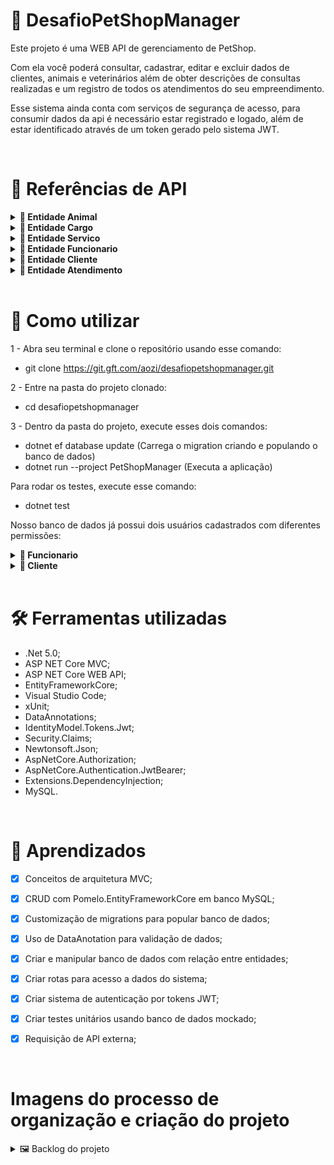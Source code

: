 # 🎯 DesafioPetShopManager

Este projeto é uma WEB API de gerenciamento de PetShop.

Com ela você poderá consultar, cadastrar, editar e excluir dados de clientes, animais e veterinários além de obter descrições de consultas realizadas e um registro de todos os atendimentos do seu empreendimento.

Esse sistema ainda conta com serviços de segurança de acesso, para consumir dados da api é necessário estar registrado e logado, além de estar identificado através de um token gerado pelo sistema JWT.

<br>

# 🧩 Referências de API

<details>
<summary><b> 🐶 Entidade Animal</b></summary>

<br>

### 👉 **Retorna todos os animais cadastrados**

```http
  GET - https://localhost:5001/api/v1/Animais
```

<hr><br>

### 👉 **Retorna somente 1 animal cadastrado**

```http
  GET - https://localhost:5001/api/v1/Animais/{id}
```

| Parametro | Tipo     | Descrição                          |
| :-------- | :------- | :--------------------------------- |
| `id`      | `int`    | **Requerido**. Id do Animal        |

<hr><br>

### 👉 **Retorna detalhes da raça pesquisada**

```http
  GET - https://localhost:5001/api/v1/Animais/search/{raca}
```

| Parametro | Tipo     | Descrição                          |
| :-------- | :------- | :--------------------------------- |
| `raca`    | `string` | **Requerido**. Raça do Animal      |

<hr><br>

### 👉 **Cria um registro de animal no banco**

```http
  POST - https://localhost:5001/api/v1/Animais
```

| Parametro        | Tipo     | Descrição                                   |
| :--------------- | :------- | :------------------------------------------ |
| `nome`           | `string` | **Requerido**. Nome do Animal               |
| `clienteID`      | `int`    | **Requerido**. Id do tutor do animal        |
| `sexo`           | `string` | **Requerido**. Sexo do Animal               |
| `pesoAtual`      | `int`    | Peso do Animal                              |
| `alturaAtual`    | `int`    | Altura do Animal                            |
| `dataNascimento` | `string` | **Requerido**. Data de Nascimento do Animal |
| `raca`           | `string` | Raça do Animal                              |

<hr><br>

### 👉 **Atualiza um registro de animal no banco**

```http
  PATCH - https://localhost:5001/api/v1/Animais/{id}
```

| Parametro        | Tipo     | Descrição                                   |
| :--------------- | :------- | :------------------------------------------ |
| `id`             | `int`    | **Requerido**. Id do Animal                 |
| `nome`           | `string` | Nome do Animal                              |
| `clienteID`      | `int`    | Id do tutor do animal                       |
| `sexo`           | `string` | Sexo do Animal                              |
| `pesoAtual`      | `int`    | Peso do Animal                              |
| `alturaAtual`    | `int`    | Altura do Animal                            |
| `dataNascimento` | `string` | Data de Nascimento do Animal                |
| `raca`           | `string` | Raça do Animal                              |

<hr><br>

### 👉 **Exclui 1 animal cadastrado**

```http
  DELETE - https://localhost:5001/api/v1/Animais/{id}
```

| Parametro | Tipo     | Descrição                          |
| :-------- | :------- | :--------------------------------- |
| `id`      | `int`    | **Requerido**. Id do Animal        |

</details>

<details>
<summary><b> 🏢 Entidade Cargo</b></summary>

<br>

### 👉 **Retorna todos os cargos cadastrados**

```http
  GET - https://localhost:5001/api/v1/Cargos
```

<hr><br>

### 👉 **Retorna somente 1 cargo cadastrado**

```http
  GET - https://localhost:5001/api/v1/Cargos/{id}
```

| Parametro | Tipo     | Descrição                          |
| :-------- | :------- | :--------------------------------- |
| `id`      | `int`    | **Requerido**. Id do cargo         |

<hr><br>

### 👉 **Cria um registro de cargo no banco**

```http
  POST - https://localhost:5001/api/v1/Cargos
```

| Parametro | Tipo     | Descrição                          |
| :-------- | :------- | :--------------------------------- |
| `nome`    | `string` | **Requerido**. Nome do cargo       |

<hr><br>

### 👉 **Atualiza um registro de cargo no banco**

```http
  PATCH - https://localhost:5001/api/v1/Cargos/{id}
```

| Parametro | Tipo     | Descrição                          |
| :-------- | :------- | :--------------------------------- |
| `id`      | `int`    | **Requerido**. Id do cargo         |
| `nome`    | `string` | Nome do cargo                      |

<hr><br>

### 👉 **Exclui 1 cargo cadastrado**

```http
  DELETE - https://localhost:5001/api/v1/Cargos/{id}
```

| Parametro | Tipo     | Descrição                          |
| :-------- | :------- | :--------------------------------- |
| `id`      | `int`    | **Requerido**. Id do cargo         |

</details>

<details>
<summary><b> 🎫 Entidade Servico</b></summary>

<br>

### 👉 **Retorna todos os servicos cadastrados**

```http
  GET - https://localhost:5001/api/v1/Servicos
```

<hr><br>

### 👉 **Retorna somente 1 servico cadastrado**

```http
  GET - https://localhost:5001/api/v1/Servicos/{id}
```

| Parametro | Tipo     | Descrição                          |
| :-------- | :------- | :--------------------------------- |
| `id`      | `int`    | **Requerido**. Id do servico       |

<hr><br>

### 👉 **Cria um registro de servico no banco**

```http
  POST - https://localhost:5001/api/v1/Servicos
```

| Parametro | Tipo     | Descrição                          |
| :-------- | :------- | :--------------------------------- |
| `tipo`    | `string` | **Requerido**. Tipo de servico     |
| `valor`   | `double` | **Requerido**. Valor do servico    |

<hr><br>

### 👉 **Atualiza um registro de servico no banco**

```http
  PATCH - https://localhost:5001/api/v1/Servicos/{id}
```

| Parametro | Tipo     | Descrição                          |
| :-------- | :------- | :--------------------------------- |
| `id`      | `int`    | **Requerido**. Id do servico       |
| `tipo`    | `string` | Tipo de servico                    |
| `valor`   | `double` | Valor do servico                   |

<hr><br>

### 👉 **Exclui 1 servico cadastrado**

```http
  DELETE - https://localhost:5001/api/v1/Servicos/{id}
```

| Parametro | Tipo     | Descrição                          |
| :-------- | :------- | :--------------------------------- |
| `id`      | `int`    | **Requerido**. Id do servico       |

</details>

<details>
<summary><b> 👷 Entidade Funcionario</b></summary>

<br>

### 👉 **Retorna todos os funcionarios cadastrados**

```http
  GET - https://localhost:5001/api/v1/Funcionarios
```

<hr><br>

### 👉 **Retorna somente 1 funcionario cadastrado**

```http
  GET - https://localhost:5001/api/v1/Funcionarios/{id}
```

| Parametro | Tipo     | Descrição                          |
| :-------- | :------- | :--------------------------------- |
| `id`      | `int`    | **Requerido**. Id do funcionario   |

<hr><br>

### 👉 **Cria um registro de funcionario no banco**

```http
  POST - https://localhost:5001/api/v1/Funcionarios
```

| Parametro | Tipo     | Descrição                                 |
| :-------- | :------- | :-----------------------------------------|
| `nome`    | `string` | **Requerido**. Nome do funcionario        |
| `cpf`     | `string` | **Requerido**. Cpf do funcionario         |
| `cargoId` | `int`    | **Requerido**. Id do cargo do funcionario |
| `email`   | `string` | **Requerido**. Email do funcionario       |
| `senha`   | `string` | **Requerido**. Senha do funcionario       |

<hr><br>

### 👉 **Atualiza um registro de funcionario no banco**

```http
  PATCH - https://localhost:5001/api/v1/Funcionarios/{id}
```

| Parametro | Tipo     | Descrição                          |
| :-------- | :------- | :--------------------------------- |
| `id`      | `int`    | **Requerido**. Id do funcionario   |
| `nome`    | `string` | Nome do funcionario                |
| `cpf`     | `string` | Cpf do funcionario                 |
| `cargoId` | `int`    | Id do cargo do funcionario         |
| `email`   | `string` | Email do funcionario               |
| `senha`   | `string` | Senha do funcionario               |

<hr><br>

### 👉 **Exclui 1 funcionario cadastrado**

```http
  DELETE - https://localhost:5001/api/v1/Funcionarios/{id}
```

| Parametro | Tipo     | Descrição                          |
| :-------- | :------- | :--------------------------------- |
| `id`      | `int`    | **Requerido**. Id do funcionario   |

</details>

<details>
<summary><b> 🧍 Entidade Cliente</b></summary>

<br>

### 👉 **Retorna todos os clientes cadastrados**

```http
  GET - https://localhost:5001/api/v1/Clientes
```

<hr><br>

### 👉 **Retorna todos os cachorros do cliente cadastrado**

```http
  GET - https://localhost:5001/api/v1/Clientes/CachorroPorCliente/{idCliente}
```

| Parametro   | Tipo     | Descrição                          |
| :---------- | :------- | :--------------------------------- |
| `idCliente` | `int`    | **Requerido**. Id do cliente       |

<hr><br>

### 👉 **Retorna somente 1 cliente cadastrado**

```http
  GET - https://localhost:5001/api/v1/Clientes/{id}
```

| Parametro | Tipo     | Descrição                          |
| :-------- | :------- | :--------------------------------- |
| `id`      | `int`    | **Requerido**. Id do funcionario   |

<hr><br>

### 👉 **Cria um registro de cliente no banco**

```http
  POST - https://localhost:5001/api/v1/Clientes
```

| Parametro  | Tipo     | Descrição                           |
| :--------- | :------- | :---------------------------------- |
| `nome`     | `string` | **Requerido**. Nome do cliente      |
| `cpf`      | `string` | **Requerido**. Cpf do cliente       |
| `telefone` | `int`    | **Requerido**. Telefone do cliente  |
| `email`    | `string` | **Requerido**. Email do cliente     |
| `senha`    | `string` | **Requerido**. Senha do cliente     |

<hr><br>

### 👉 **Atualiza um registro de cliente no banco**

```http
  PATCH - https://localhost:5001/api/v1/Clientes/{id}
```

| Parametro  | Tipo     | Descrição                      |
| :--------- | :------- | :----------------------------- |
| `id`       | `int`    | **Requerido**. Id do cliente   |
| `nome`     | `string` | Nome do cliente                |
| `cpf`      | `string` | Cpf do cliente                 |
| `telefone` | `int`    | Telefone do cliente            |
| `email`    | `string` | Email do cliente               |
| `senha`    | `string` | Senha do cliente               |

<hr><br>

### 👉 **Exclui 1 cliente cadastrado**

```http
  DELETE - https://localhost:5001/api/v1/Clientes/{id}
```

| Parametro | Tipo     | Descrição                          |
| :-------- | :------- | :--------------------------------- |
| `id`      | `int`    | **Requerido**. Id do cliente   |

</details>

<details>
<summary><b> 🧍 Entidade Atendimento</b></summary>

<br>

### 👉 **Retorna todos os atendimentos cadastrados**

```http
  GET - https://localhost:5001/api/v1/Atendimentos
```

<hr><br>

### 👉 **Retorna todos os atendimentos do cliente cadastrado buscando por Id**

```http
  GET - https://localhost:5001/api/v1/Atendimentos/Cliente/BuscaPorId/{id}
```

| Parametro   | Tipo     | Descrição                          |
| :---------- | :------- | :--------------------------------- |
| `id`        | `int`    | **Requerido**. Id do cliente       |

<hr><br>

### 👉 **Retorna todos os atendimentos do cliente cadastrado buscando por nome e cpf**

```http
  GET - https://localhost:5001/api/v1/Atendimentos/Cliente/Busca/{nome}/{cpf}
```

| Parametro   | Tipo     | Descrição                          |
| :---------- | :------- | :--------------------------------- |
| `nome`      | `string`    | **Requerido**. Nome do cliente  |
| `cpf`       | `string`    | **Requerido**. CPF do cliente   |

<hr><br>

### 👉 **Retorna todos os atendimentos do animal cadastrado buscando por Id**

```http
  GET - https://localhost:5001/api/v1/Atendimentos/Animal/BuscaPorId/{id}
```

| Parametro   | Tipo     | Descrição                          |
| :---------- | :------- | :--------------------------------- |
| `id`        | `int`    | **Requerido**. Id do cliente       |

<hr><br>

### 👉 **Retorna todos os atendimentos do animal cadastrado buscando por nome e data de nascimento**

```http
  GET - https://localhost:5001/api/v1/Atendimentos/Animal/Busca/{Nome}/{DataNascimento}
```

| Parametro         | Tipo      | Descrição                                   |
| :---------------- | :-------- | :------------------------------------------ |
| `nome`            | `string`  | **Requerido**. Nome do animal               |
| `dataNascimento`  | `string`  | **Requerido**. Data de nascimento do animal |

<hr><br>

### 👉 **Cria um registro de atendimento no banco**

```http
  POST - https://localhost:5001/api/v1/Atendimentos
```

| Parametro                   | Tipo     | Descrição                               |
| :-------------------------- | :------- | :-------------------------------------- |
| `servicoId`                 | `int`    | **Requerido**. Id do Servico            |
| `clienteId`                 | `int`    | **Requerido**. Id do Cliente            |
| `funcionarioId`             | `int`    | **Requerido**. Id do Funcionario        |
| `animalId`                  | `int`    | **Requerido**. Id do Animal             |
| `pesoDoAnimalAtualizado`    | `double` | Peso do animal no dia do atendimento    |
| `alturaDoAnimalAtualizado`  | `double` | Altura do animal no dia do atendimento  |
| `diagnostico`               | `string` | Diagnóstico do animal                   |
| `observacoes`               | `string` | Observações sobre o animal              |

<hr><br>

### 👉 **Atualiza um registro de atendimento no banco**

```http
  PATCH - https://localhost:5001/api/v1/Atendimentos/{id}
```

| Parametro                   | Tipo     | Descrição                               |
| :-------------------------- | :------- | :-------------------------------------- |
| `id`                        | `int`    | **Requerido**. Id do Atendimento        |
| `diagnostico`               | `string` | Diagnóstico do animal                   |
| `observacoes`               | `string` | Observações sobre o animal              |

</details>

<br>

# 🧰 Como utilizar

1 - Abra seu terminal e clone o repositório usando esse comando:
- git clone https://git.gft.com/aozi/desafiopetshopmanager.git

2 - Entre na pasta do projeto clonado:
- cd desafiopetshopmanager

3 - Dentro da pasta do projeto, execute esses dois comandos: 
- dotnet ef database update (Carrega o migration criando e populando o banco de dados) 
- dotnet run --project PetShopManager (Executa a aplicação)

Para rodar os testes, execute esse comando:
- dotnet test

Nosso banco de dados já possui dois usuários cadastrados com diferentes permissões:

<details>
<summary><b>👷 Funcionario</b></summary>
<br>

**Email:** funcionario@gft.com

**Senha:** Gft@1234

| **Permissões**                                        |
| :---------------------------------------------------- |
| Possui permissão para todos os EndPoints da aplicação |

</details>

<details>
<summary><b>🧍 Cliente</b></summary>
<br>

**Email:** cliente@gft.com

**Senha:** Gft@1234

| **Permissões**                                                                                                       |
| :------------------------------------------------------------------------------------------------------------------- |
| **Entidade Animal:** GET com Id / GET com raça / GET random dogs / POST / PATCH                                      |
| **Entidade Atendimentos:** GET cliente com Id / GET cliente com nome e cpf / GET animal com id / GET animal com nome |
| **Entidade Cargo :** Não há permissão                                                                                |
| **Entidade Login:** POST                                                                                             |
| **Entidade Servico:** Não há permissão                                                                               |
| **Entidade Cliente:** GET com Id / POST / PATCH                                                                      |
| **Entidade Funcionario:** Não há permissão                                                                           |

</details>

<br>

# 🛠 Ferramentas utilizadas

 - .Net 5.0;
 - ASP NET Core MVC;
 - ASP NET Core WEB API;
 - EntityFrameworkCore;
 - Visual Studio Code;
 - xUnit;
 - DataAnnotations;
 - IdentityModel.Tokens.Jwt;
 - Security.Claims;
 - Newtonsoft.Json;
 - AspNetCore.Authorization;
 - AspNetCore.Authentication.JwtBearer;
 - Extensions.DependencyInjection;
 - MySQL.

<br>

# 📖 Aprendizados

- [x] Conceitos de arquitetura MVC;

- [x] CRUD com Pomelo.EntityFrameworkCore em banco MySQL;

- [x] Customização de migrations para popular banco de dados;

- [x] Uso de DataAnotation para validação de dados;

- [x] Criar e manipular banco de dados com relação entre entidades;

- [x] Criar rotas para acesso a dados do sistema;

- [x] Criar sistema de autenticação por tokens JWT;

- [x] Criar testes unitários usando banco de dados mockado;
  
- [x] Requisição de API externa; 

<br>

# Imagens do processo de organização e criação do projeto

<details>
<summary>🖼️ Backlog do projeto</summary>
<img src="./assets/img/Trello1.JPG" width="900px">
</details>